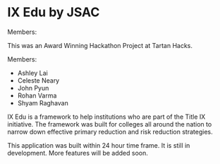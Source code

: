 # IX Edu by JSAC

Members:

This was an Award Winning Hackathon Project at Tartan Hacks. 

Members:
- Ashley Lai
- Celeste Neary
- John Pyun
- Rohan Varma
- Shyam Raghavan 

IX Edu is a framework to help institutions who are part of the Title IX initiative. The framework was built for colleges all around the nation to narrow down effective primary reduction and risk reduction strategies. 

This application was built within 24 hour time frame. It is still in development. More features will be added soon. 
